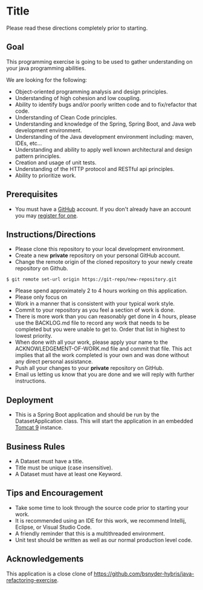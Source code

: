 # Title

Please read these directions completely prior to starting.

## Goal

This programming exercise is going to be used to gather understanding on your java programming abilities.

We are looking for the following:
* Object-oriented programming analysis and design principles.
* Understanding of high cohesion and low coupling.
* Ability to identify bugs and/or poorly written code and to fix/refactor that code.
* Understanding of Clean Code principles.
* Understanding and knowledge of the Spring, Spring Boot, and Java web development environment.
* Understanding of the Java development environment including: maven, IDEs, etc...
* Understanding and ability to apply well known architectural and design pattern principles.
* Creation and usage of unit tests.
* Understanding of the HTTP protocol and RESTful api principles.
* Ability to prioritize work.

## Prerequisites

* You must have a [GitHub](https://github.com/) account.  If you don't already have an account you may [register for one](https://github.com/signup).

## Instructions/Directions

* Please clone this repository to your local development environment.
* Create a new **private** repository on your personal GitHub account.
* Change the remote origin of the cloned repository to your newly create repository on Github.
~~~
$ git remote set-url origin https://git-repo/new-repository.git
~~~
* Please spend approximately 2 to 4 hours working on this application.
* Please only focus on
* Work in a manner that is consistent with your typical work style.
* Commit to your repository as you feel a section of work is done.
* There is more work than you can reasonably get done in 4 hours, please use the BACKLOG.md file to record any work that
  needs to be completed but you were unable to get to.  Order that list in highest to lowest priority.
* When done with all your work, please apply your name to the ACKNOWLEDGEMENT-OF-WORK.md file and commit that file.
  This act implies that all the work completed is your own and was done without any direct personal assistance.
* Push all your changes to your **private** repository on GitHub.
* Email us letting us know that you are done and we will reply with further instructions.

## Deployment

* This is a Spring Boot application and should be run by the DatasetApplication class.  This will start the application
  in an embedded [Tomcat 9](https://tomcat.apache.org/tomcat-9.0-doc/index.html) instance.

## Business Rules

* A Dataset must have a title.
* Title must be unique (case insensitive).
* A Dataset must have at least one Keyword.

## Tips and Encouragement

* Take some time to look through the source code prior to starting your work.
* It is recommended using an IDE for this work, we recommend Intellij, Eclipse, or Visual Studio Code.
* A friendly reminder that this is a multithreaded environment.
* Unit test should be written as well as our normal production level code.

## Acknowledgements

This application is a close clone of https://github.com/bsnyder-hybris/java-refactoring-exercise.

